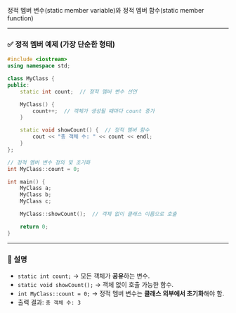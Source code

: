 정적 멤버 변수(static member variable)와 정적 멤버 함수(static member function)

---

### ✅ 정적 멤버 예제 (가장 단순한 형태)

```cpp
#include <iostream>
using namespace std;

class MyClass {
public:
    static int count;  // 정적 멤버 변수 선언

    MyClass() {
        count++;  // 객체가 생성될 때마다 count 증가
    }

    static void showCount() {  // 정적 멤버 함수
        cout << "총 객체 수: " << count << endl;
    }
};

// 정적 멤버 변수 정의 및 초기화
int MyClass::count = 0;

int main() {
    MyClass a;
    MyClass b;
    MyClass c;

    MyClass::showCount();  // 객체 없이 클래스 이름으로 호출

    return 0;
}
```

---

### 🧠 설명
- `static int count;` → 모든 객체가 **공유**하는 변수.
- `static void showCount();` → 객체 없이 호출 가능한 함수.
- `int MyClass::count = 0;` → 정적 멤버 변수는 **클래스 외부에서 초기화**해야 함.
- 출력 결과: `총 객체 수: 3`
